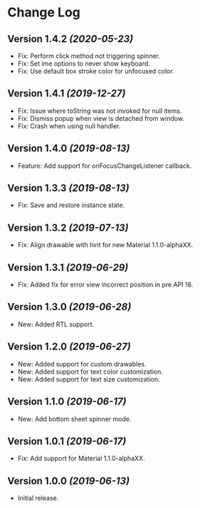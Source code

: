 Change Log
==========

Version 1.4.2 *(2020-05-23)*
----------------------------
* Fix: Perform click method not triggering spinner.
* Fix: Set ime options to never show keyboard.
* Fix: Use default box stroke color for unfocused color.

Version 1.4.1 *(2019-12-27)*
----------------------------
* Fix: Issue where toString was not invoked for null items.
* Fix: Dismiss popup when view is detached from window.
* Fix: Crash when using null handler.

Version 1.4.0 *(2019-08-13)*
----------------------------
* Feature: Add support for onFocusChangeListener callback.

Version 1.3.3 *(2019-08-13)*
----------------------------
* Fix: Save and restore instance state.

Version 1.3.2 *(2019-07-13)*
----------------------------
* Fix: Align drawable with hint for new Material 1.1.0-alphaXX.

Version 1.3.1 *(2019-06-29)*
----------------------------
* Fix: Added fix for error view incorrect position in pre API 18.

Version 1.3.0 *(2019-06-28)*
----------------------------
* New: Added RTL support.
 
Version 1.2.0 *(2019-06-27)*
----------------------------
* New: Added support for custom drawables.
* New: Added support for text color customization.
* New: Added support for text size customization.

Version 1.1.0 *(2019-06-17)*
----------------------------
* New: Add bottom sheet spinner mode.

Version 1.0.1 *(2019-06-17)*
----------------------------
* Fix: Add support for Material 1.1.0-alphaXX.

Version 1.0.0 *(2019-06-13)*
----------------------------
* Initial release.



